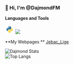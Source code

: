 <h3>👋 Hi, I'm @DajmondFM</h3>


**Languages and Tools**

<code><img height="30" src="https://raw.githubusercontent.com/github/explore/80688e429a7d4ef2fca1e82350fe8e3517d3494d/topics/python/python.png"></code>
<code><img height="30" src="https://raw.githubusercontent.com/hussainweb/hussainweb/main/icons/vscode.png"></code>


**My Webpages **
[Jebac_Lige](https://dajmondfm.github.io/Jebac-Lige/)



<!-- <details>
   <summary>:zap: Github Stats</summary>
   [![Dajmond Stats](https://github-readme-stats.vercel.app/api?username=DajmondFM)]
 </details> -->
![Dajmond Stats](https://github-readme-stats.vercel.app/api?username=DajmondFM&theme=algolia&show_icons=true)
<br>
![Top Langs](https://github-readme-stats.vercel.app/api/top-langs/?username=DajmondFM&theme=algolia&show_icons=true&layout=compact)

<!---
DajmondFM/DajmondFM is a ✨ special ✨ repository because its `README.md` (this file) appears on your GitHub profile.
You can click the Preview link to take a look at your changes.
--->


<!-- - 👋 Hi, I’m @DajmondFM
- 👀 I’m interested in ...
- 🌱 I’m currently learning ...
- 💞️ I’m looking to collaborate on ...
- 📫 How to reach me ... -->


<!-- - 👋 Hi, I’m @DajmondFM
- 👀 I’m interested in programing and gaming.🎮
- 🌱 I’m currently learning html, css, java script and python.🐍
- 💞️ I’m looking to collaborate on ...
- 📫 How to reach me ... 

https://www.youtube.com/watch?v=n6d4KHSKqGk&t=107s&ab_channel=codeSTACKr-->
